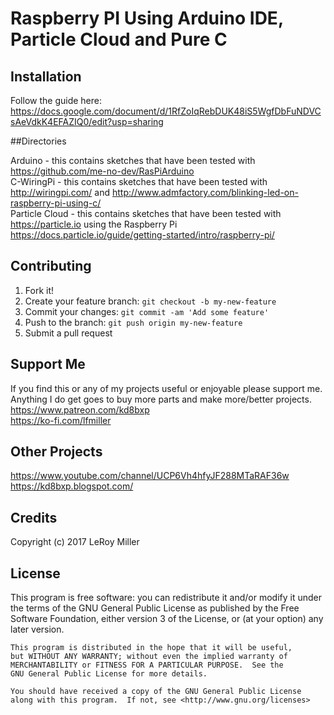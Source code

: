 # Raspberry PI Using Arduino IDE, Particle Cloud and Pure C

## Installation

Follow the guide here:  
https://docs.google.com/document/d/1RfZoIqRebDUK48iS5WgfDbFuNDVCsAeVdkK4EFAZIQ0/edit?usp=sharing  

##Directories

Arduino - this contains sketches that have been tested with https://github.com/me-no-dev/RasPiArduino  
C-WiringPi - this contains sketches that have been tested with http://wiringpi.com/  and http://www.admfactory.com/blinking-led-on-raspberry-pi-using-c/  
Particle Cloud - this contains sketches that have been tested with https://particle.io using the Raspberry Pi https://docs.particle.io/guide/getting-started/intro/raspberry-pi/  


## Contributing

1. Fork it!
2. Create your feature branch: `git checkout -b my-new-feature`
3. Commit your changes: `git commit -am 'Add some feature'`
4. Push to the branch: `git push origin my-new-feature`
5. Submit a pull request

## Support Me

If you find this or any of my projects useful or enjoyable please support me.  
Anything I do get goes to buy more parts and make more/better projects.  
https://www.patreon.com/kd8bxp  
https://ko-fi.com/lfmiller  

## Other Projects

https://www.youtube.com/channel/UCP6Vh4hfyJF288MTaRAF36w  
https://kd8bxp.blogspot.com/  


## Credits

Copyright (c) 2017 LeRoy Miller

## License

This program is free software: you can redistribute it and/or modify
    it under the terms of the GNU General Public License as published by
    the Free Software Foundation, either version 3 of the License, or
    (at your option) any later version.

    This program is distributed in the hope that it will be useful,
    but WITHOUT ANY WARRANTY; without even the implied warranty of
    MERCHANTABILITY or FITNESS FOR A PARTICULAR PURPOSE.  See the
    GNU General Public License for more details.

    You should have received a copy of the GNU General Public License
    along with this program.  If not, see <http://www.gnu.org/licenses>
